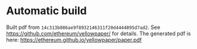 # Automatic build
Built pdf from `14c313b086ae9f8932146311f20d4444895d7ad2`. See https://github.com/ethereum/yellowpaper/ for details.
The generated pdf is here: https://ethereum.github.io/yellowpaper/paper.pdf
